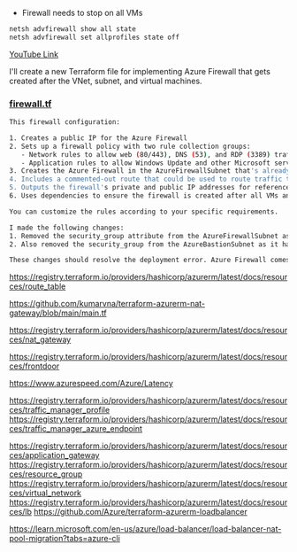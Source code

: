 - Firewall needs to stop on all VMs
```sh
netsh advfirewall show all state
netsh advfirewall set allprofiles state off
```
[YouTube Link](https://www.youtube.com/watch?v=oIQSIUfxFcM&list=PLAwzouYxcpPjTtRB1FNQ5iLGkSaYD9JFb&index=13)

I'll create a new Terraform file for implementing Azure Firewall that gets created after the VNet, subnet, and virtual machines.

### [firewall.tf](file:///c%3A/Users/bsingh/OneDrive%20-%20Jetstar%20Airways%20Pty%20Ltd/Balraj_D_Laptop_Drive/DevOps_Master/Azure_DevOps_Projects/AZ-700_AzureNetworkEngineerAssociate/Day-11_VM_Firewall_Bastion_Host/firewall.tf)

```sh
This firewall configuration:

1. Creates a public IP for the Azure Firewall
2. Sets up a firewall policy with two rule collection groups:
   - Network rules to allow web (80/443), DNS (53), and RDP (3389) traffic
   - Application rules to allow Windows Update and other Microsoft services
3. Creates the Azure Firewall in the AzureFirewallSubnet that's already defined in your vnet
4. Includes a commented-out route that could be used to route traffic through the firewall instead of your NVA
5. Outputs the firewall's private and public IP addresses for reference
6. Uses dependencies to ensure the firewall is created after all VMs and network components

You can customize the rules according to your specific requirements.
```


```sh
I made the following changes:
1. Removed the security_group attribute from the AzureFirewallSubnet as Azure Firewall subnets cannot have an NSG attached to them
2. Also removed the security_group from the AzureBastionSubnet as it has special NSG requirements

These changes should resolve the deployment error. Azure Firewall comes with its own built-in security capabilities, so it doesn't need (and doesn't allow) an NSG attachment to its subnet.
```

https://registry.terraform.io/providers/hashicorp/azurerm/latest/docs/resources/route_table

https://github.com/kumarvna/terraform-azurerm-nat-gateway/blob/main/main.tf


https://registry.terraform.io/providers/hashicorp/azurerm/latest/docs/resources/nat_gateway

https://registry.terraform.io/providers/hashicorp/azurerm/latest/docs/resources/frontdoor


https://www.azurespeed.com/Azure/Latency

https://registry.terraform.io/providers/hashicorp/azurerm/latest/docs/resources/traffic_manager_profile
https://registry.terraform.io/providers/hashicorp/azurerm/latest/docs/resources/traffic_manager_azure_endpoint


https://registry.terraform.io/providers/hashicorp/azurerm/latest/docs/resources/application_gateway
https://registry.terraform.io/providers/hashicorp/azurerm/latest/docs/resources/resource_group
https://registry.terraform.io/providers/hashicorp/azurerm/latest/docs/resources/virtual_network
https://registry.terraform.io/providers/hashicorp/azurerm/latest/docs/resources/lb
https://github.com/Azure/terraform-azurerm-loadbalancer

https://learn.microsoft.com/en-us/azure/load-balancer/load-balancer-nat-pool-migration?tabs=azure-cli